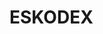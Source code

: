 # ESKODEX





























































































